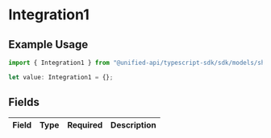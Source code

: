 # Integration1

## Example Usage

```typescript
import { Integration1 } from "@unified-api/typescript-sdk/sdk/models/shared";

let value: Integration1 = {};
```

## Fields

| Field       | Type        | Required    | Description |
| ----------- | ----------- | ----------- | ----------- |